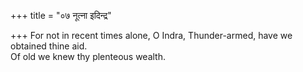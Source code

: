 +++
title = "०७ नूत्ना इदिन्द्र"

+++
For not in recent times alone, O Indra, Thunder-armed, have we obtained thine aid.  
     Of old we knew thy plenteous wealth.